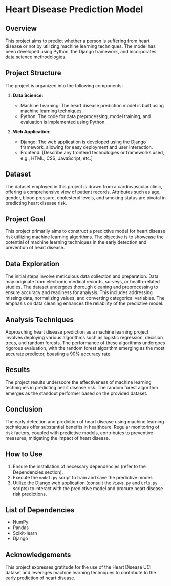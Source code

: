 # Heart Disease Prediction Model

## Overview

This project aims to predict whether a person is suffering from heart disease or not by utilizing machine learning techniques. The model has been developed using Python, the Django framework, and incorporates data science methodologies.

## Project Structure

The project is organized into the following components:

1. **Data Science:**
   - Machine Learning: The heart disease prediction model is built using machine learning techniques.
   - Python: The code for data preprocessing, model training, and evaluation is implemented using Python.

2. **Web Application:**
   - Django: The web application is developed using the Django framework, allowing for easy deployment and user interaction.
   - Frontend: [Describe any frontend technologies or frameworks used, e.g., HTML, CSS, JavaScript, etc.]

## Dataset
The dataset employed in this project is drawn from a cardiovascular clinic, offering a comprehensive view of patient records. Attributes such as age, gender, blood pressure, cholesterol levels, and smoking status are pivotal in predicting heart disease risk.

## Project Goal
This project primarily aims to construct a predictive model for heart disease risk utilizing machine learning algorithms. The objective is to showcase the potential of machine learning techniques in the early detection and prevention of heart disease.

## Data Exploration
The initial steps involve meticulous data collection and preparation. Data may originate from electronic medical records, surveys, or health-related studies. The dataset undergoes thorough cleaning and preprocessing to ensure accuracy and readiness for analysis. This includes addressing missing data, normalizing values, and converting categorical variables. The emphasis on data cleaning enhances the reliability of the predictive model.

## Analysis Techniques
Approaching heart disease prediction as a machine learning project involves deploying various algorithms such as logistic regression, decision trees, and random forests. The performance of these algorithms undergoes rigorous evaluation, with the random forest algorithm emerging as the most accurate predictor, boasting a 90% accuracy rate.

## Results
The project results underscore the effectiveness of machine learning techniques in predicting heart disease risk. The random forest algorithm emerges as the standout performer based on the provided dataset.

## Conclusion
The early detection and prediction of heart disease using machine learning techniques offer substantial benefits in healthcare. Regular monitoring of risk factors, coupled with predictive models, contributes to preventive measures, mitigating the impact of heart disease.

## How to Use
1. Ensure the installation of necessary dependencies (refer to the Dependencies section).
2. Execute the `model.py` script to train and save the predictive model.
3. Utilize the Django web application (consult the `Views.py` and `Urls.py` scripts) to interact with the predictive model and procure heart disease risk predictions.

## List of Dependencies
- NumPy
- Pandas
- Scikit-learn
- Django

## Acknowledgements
This project expresses gratitude for the use of the Heart Disease UCI dataset and leverages machine learning techniques to contribute to the early prediction of heart disease.

